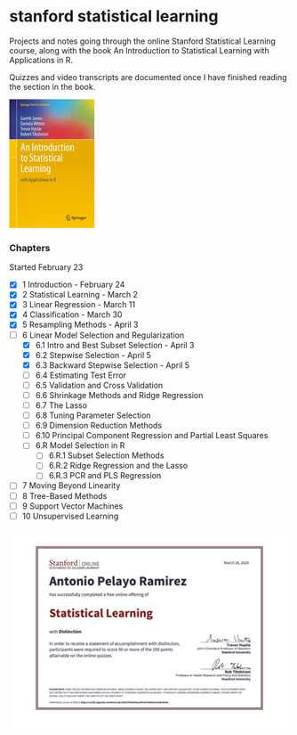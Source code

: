 # stanford statistical learning
Projects and notes going through the online Stanford Statistical Learning course,
along with the book An Introduction to Statistical Learning with Applications in R. 

Quizzes and video transcripts are documented once I have finished reading the section
in the book.

!['textbook cover'](./files/islr-cover.jpg)

### Chapters
Started February 23 
- [x] 1 Introduction - February 24
- [x] 2 Statistical Learning - March 2
- [x] 3 Linear Regression - March 11 
- [x] 4 Classification - March 30
- [x] 5 Resampling Methods - April 3
- [ ] 6 Linear Model Selection and Regularization
    - [x] 6.1 Intro and Best Subset Selection - April 3
    - [x] 6.2 Stepwise Selection - April 5
    - [x] 6.3 Backward Stepwise Selection - April 5
    - [ ] 6.4 Estimating Test Error
    - [ ] 6.5 Validation and Cross Validation
    - [ ] 6.6 Shrinkage Methods and Ridge Regression
    - [ ] 6.7 The Lasso
    - [ ] 6.8 Tuning Parameter Selection
    - [ ] 6.9 Dimension Reduction Methods
    - [ ] 6.10 Principal Component Regression and Partial Least Squares
    - [ ] 6.R Model Selection in R
        - [ ] 6.R.1 Subset Selection Methods
        - [ ] 6.R.2 Ridge Regression and the Lasso
        - [ ] 6.R.3 PCR and PLS Regression
- [ ] 7 Moving Beyond Linearity 
- [ ] 8 Tree-Based Methods
- [ ] 9 Support Vector Machines
- [ ] 10 Unsupervised Learning

!['statement of accomplishment'](files/soa.png)
